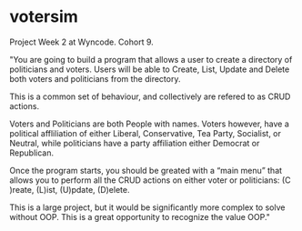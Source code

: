 # votersim
Project Week 2 at Wyncode. Cohort 9.

"You are going to build a program that allows a user to create a directory of politicians and voters. Users will be able to Create, List, Update and Delete both voters and politicians from the directory.

This is a common set of behaviour, and collectively are refered to as CRUD actions.

Voters and Politicians are both People with names. Voters however, have a political affliliation of either Liberal, Conservative, Tea Party, Socialist, or Neutral, while politicians have a party affiliation either Democrat or Republican.

Once the program starts, you should be greated with a “main menu” that allows you to perform all the CRUD actions on either voter or politicians: (C )reate, (L)ist, (U)pdate, (D)elete.

This is a large project, but it would be significantly more complex to solve without OOP. This is a great opportunity to recognize the value OOP."


